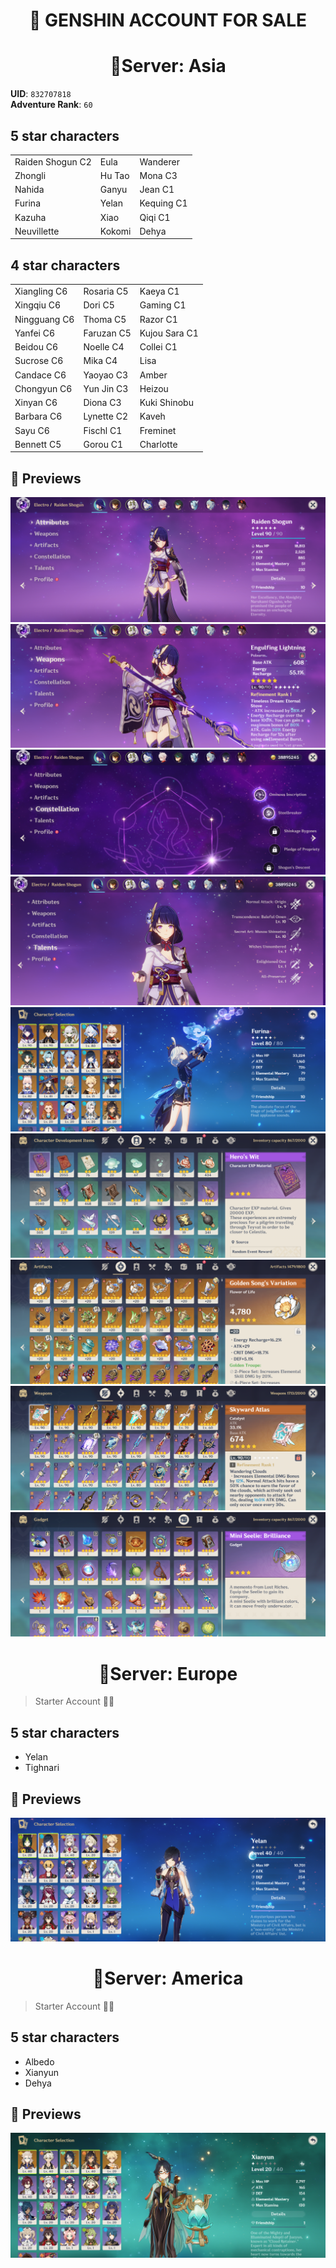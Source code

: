 <h1 align="center">
	📢 GENSHIN ACCOUNT FOR SALE
</h1>
 
<h1 align="center">
	📡Server: Asia
</h1>

**UID**: `832707818`<br>
**Adventure Rank**: `60`

## 5 star characters
|                  |             |            |
| -----------      | ----------- | -----------|
| Raiden Shogun C2 | Eula        | Wanderer   |
| Zhongli          | Hu Tao      | Mona C3    |
| Nahida           | Ganyu       | Jean C1    |
| Furina           | Yelan       | Kequing C1 |
| Kazuha           | Xiao        | Qiqi C1    |
| Neuvillette      |Kokomi       | Dehya      |


## 4 star characters
|                  |             |               |
| -----------      | ----------- | -----------   |
| Xiangling C6     | Rosaria C5  | Kaeya C1      |
| Xingqiu C6       | Dori C5     | Gaming C1     |
| Ningguang C6     | Thoma C5    | Razor C1      |
| Yanfei C6        | Faruzan C5  | Kujou Sara C1 |
| Beidou C6        | Noelle C4   | Collei C1     |
| Sucrose C6       | Mika C4     | Lisa          |
| Candace C6       | Yaoyao C3   | Amber         |
| Chongyun C6      | Yun Jin C3  | Heizou        |
| Xinyan C6        | Diona C3    | Kuki Shinobu  |
| Barbara C6       | Lynette C2  | Kaveh         |
| Sayu C6          | Fischl C1   | Freminet      |
| Bennett C5       | Gorou C1    | Charlotte     |

## 🎴 **Previews**
![](img/10.png)
![](img/9.png)
![](img/8.png)
![](img/7.png)
![](img/6.png)
![](img/5.png)
![](img/4.png)
![](img/3.png)
![](img/2.png)


<h1 align="center">
	📡Server: Europe
</h1>

> Starter Account 👶🏻

## 5 star characters
- Yelan
- Tighnari

## 🎴 **Previews**
![](img/11.png)

<h1 align="center">
	📡Server: America
</h1>

> Starter Account 👶🏻

## 5 star characters
- Albedo
- Xianyun
- Dehya

## 🎴 **Previews**
![](img/1.png)